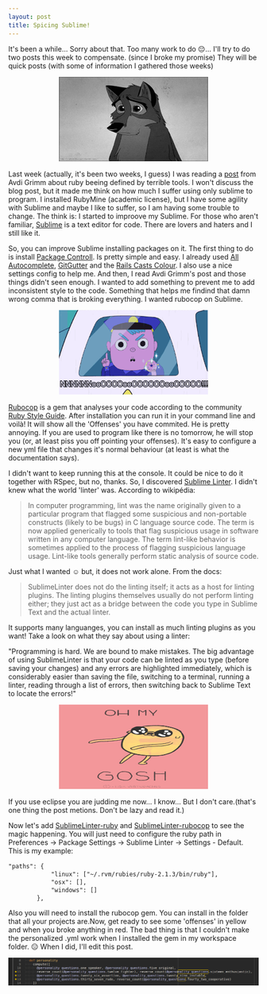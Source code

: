 ```yaml
---
layout: post
title: Spicing Sublime!
---
```


It's been a while... Sorry about that. Too many work to do :pensive:... I'll try to do two posts this week to compensate. (since I broke my promise) They will be quick posts (with some of information I gathered those weeks)

<div style="text-align:center"><img src="/images/guilty_dog.gif" width="300" height="170"></div>

Last week (actually, it's been two weeks, I guess) I was reading a [post](http://devblog.avdi.org/2015/07/08/ruby-is-defined-by-terrible-tools/) from Avdi Grimm about ruby beeing defined by terrible tools.
I won't discuss the blog post, but it made me think on how much I suffer using only sublime to program. I installed RubyMine (academic license), but I have some agility with Sublime and maybe I like to suffer, so I am having some trouble to change.
The think is: I started to improove my Sublime. For those who aren't familiar, [Sublime](http://www.sublimetext.com/) is a text editor for code. There are lovers and haters and I still like it.

So, you can improve Sublime installing packages on it. The first thing to do is install [Package Controll](https://packagecontrol.io/installation). Is pretty simple and easy. I already used [All Autocomplete](https://packagecontrol.io/packages/All%20Autocomplete), [GitGutter](https://packagecontrol.io/packages/GitGutter) and the [Rails Casts Colour](https://packagecontrol.io/packages/RailsCasts%20Colour%20Scheme).
I also use a nice settings config to help me. And then, I read Avdi Grimm's post and those things didn't seen enough. I wanted to add something to prevent me to add inconsistent style to the code. Something that helps me findind that damn wrong comma that is broking everything. I wanted rubocop on Sublime.

<div style="text-align:center"><img src="/images/police.gif" width="300" height="170"></div>

[Rubocop](https://github.com/bbatsov/rubocop) is a gem that analyses your code according to the community [Ruby Style Guide](https://github.com/bbatsov/ruby-style-guide). After installation you can run it in your command line and voilà! It will show all the 'Offenses' you have commited.
He is pretty annoying. If you are used to program like there is no tomorrow, he will stop you (or, at least piss you off pointing your offenses). It's easy to configure a new yml file that changes it's normal behaviour (at least is what the documentation says).

I didn't want to keep running this at the console. It could be nice to do it together with RSpec, but no, thanks. So, I discovered [Sublime Linter](https://packagecontrol.io/packages/SublimeLinter). I didn't knew what the world 'linter' was.
According to wikipédia:

> In computer programming, lint was the name originally given to a particular program that flagged some suspicious and non-portable constructs (likely to be bugs) in C language source code.
> The term is now applied generically to tools that flag suspicious usage in software written in any computer language. The term lint-like behavior is sometimes applied to the process of flagging suspicious language usage.
> Lint-like tools generally perform static analysis of source code.

Just what I wanted :relaxed: but, it does not work alone. From the docs:

> SublimeLinter does not do the linting itself; it acts as a host for linting plugins.
> The linting plugins themselves usually do not perform linting either; they just act as a bridge between the code you type in Sublime Text and the actual linter.

It supports many languanges, you can install as much linting plugins as you want! Take a look on what they say about using a linter:

"Programming is hard. We are bound to make mistakes. The big advantage of using SublimeLinter is that your code can be linted as you type (before saving your changes) and any errors are highlighted immediately, which is considerably easier than saving the file, switching to a terminal, running a linter, reading through a list of errors, then switching back to Sublime Text to locate the errors!"

<div style="text-align:center"><img src="/images/omg.gif" width="300" height="170"></div>

If you use eclipse you are judding me now... I know... But I don't care.(that's one thing the post metions. Don't be lazy and read it.)

Now let's add [SublimeLinter-ruby](https://packagecontrol.io/packages/SublimeLinter-ruby) and [SublimeLinter-rubocop](https://packagecontrol.io/packages/SublimeLinter-rubocop) to see the magic happening. You will just need to configure the ruby path in Preferences -> Package Settings -> Sublime Linter -> Settings - Default.
This is my example:

```
"paths": {
            "linux": ["~/.rvm/rubies/ruby-2.1.3/bin/ruby"],
            "osx": [],
            "windows": []
        },
```

Also you will need to install the rubocop gem. You can install in the folder that all your projects are.Now, get ready to see some 'offenses' in yellow and when you broke anything in red. The bad thing is that I couldn't make the personalized .yml work when I installed the gem in my workspace folder. :expressionless:
When I did, I'll edit this post.

![Image of rubocop offenses](/images/rubocop-linter.png)


